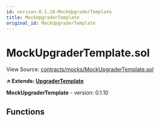 ```yaml
---
id: version-0.1.10-MockUpgraderTemplate
title: MockUpgraderTemplate
original_id: MockUpgraderTemplate
---
```


# MockUpgraderTemplate.sol

View Source: [contracts/mocks/MockUpgraderTemplate.sol](../contracts/mocks/MockUpgraderTemplate.sol)

**↗ Extends: [UpgraderTemplate](UpgraderTemplate.md)**

**MockUpgraderTemplate** - version: 0.1.10

## Functions

